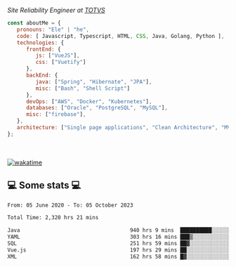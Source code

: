 <p><em>Site Reliability Engineer at <a href="https://www.totvs.com/">TOTVS</a></br>
</em></p>


```javascript
const aboutMe = {
   pronouns: "Ele" | "he",
   code: [ Javascript, Typescript, HTML, CSS, Java, Golang, Python ],
   technologies: {
      frontEnd: {
         js: ["VueJS"],
         css: ["Vuetify"]
      },
      backEnd: {
         java: ["Spring", "Hibernate", "JPA"],
         misc: ["Bash", "Shell Script"]
      },
      devOps: ["AWS", "Docker", "Kubernetes"],
      databases: ["Oracle", "PostgreSQL", "MySQL"],
      misc: ["firebase"],
   },
   architecture: ["Single page applications", "Clean Architecture", "MVC", "Microservices"],
};
```
</br></br>
[![wakatime](https://wakatime.com/badge/user/a3a8ed06-d304-4d6b-bc86-4adc418cdea7.svg)](https://wakatime.com/@a3a8ed06-d304-4d6b-bc86-4adc418cdea7)
<h2>💻 Some stats 💻</h2>

<!--START_SECTION:waka-->

```txt
From: 05 June 2020 - To: 05 October 2023

Total Time: 2,320 hrs 21 mins

Java                                   940 hrs 9 mins  ██████████░░░░░░░░░░░░░░░   40.52 %
YAML                                   303 hrs 16 mins ███▒░░░░░░░░░░░░░░░░░░░░░   13.07 %
SQL                                    251 hrs 59 mins ██▓░░░░░░░░░░░░░░░░░░░░░░   10.86 %
Vue.js                                 197 hrs 29 mins ██░░░░░░░░░░░░░░░░░░░░░░░   08.51 %
XML                                    162 hrs 58 mins █▓░░░░░░░░░░░░░░░░░░░░░░░   07.02 %
```

<!--END_SECTION:waka-->
